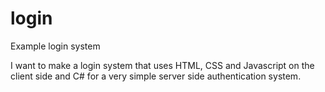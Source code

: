 # login
Example login system

I want to make a login system that uses HTML, CSS and Javascript on the client side and C# for a very simple server side authentication system.
